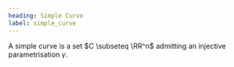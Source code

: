 ```yaml
---
heading: Simple Curve
label: simple_curve
---
```


A simple curve is a set $C \subseteq \RR^n$ admitting an injective parametrisation $\gamma$.
